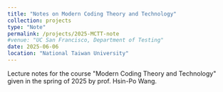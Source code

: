 ```yaml
---
title: "Notes on Modern Coding Theory and Technology"
collection: projects
type: "Note"
permalink: /projects/2025-MCTT-note
#venue: "UC San Francisco, Department of Testing"
date: 2025-06-06
location: "National Taiwan University"
---
```


Lecture notes for the course "Modern Coding Theory and Technology" given in the spring of 2025 by prof. Hsin-Po Wang.
